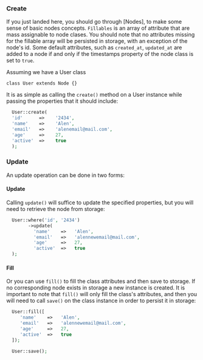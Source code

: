 ### Create

If you just landed here, you should go through [Nodes], to make some sense of basic nodes concepts.
`Fillables` is an array of attribute that are mass assignable to node clases. You should note that no attributes missing for the fillable array will be persisted in storage, with an exception of the node's id. Some default attributes, such as `created_at`, `updated_at` are added to a node if and only if the timestamps property of the node class is set to `true`.

Assuming we have a User class

`class User extends Node {}`

It is as simple as calling the `create()` method on a User instance while passing the properties that it should include:
``` php
  User::create(
  'id'      =>    '2434',
  'name'    =>    'Alen',
  'email'   =>    'alenemail@mail.com',
  'age'     =>    27,
  'active'  =>    true
  );
```

### Update
An update operation can be done in two forms:

#### Update
Calling `update()` will suffice to update the specified properties, but you will need to retrieve the node from storage:
``` php
  User::where('id', '2434')
        ->update(
          'name'    =>   'Alen',
          'email'   =>   'alennewemail@mail.com',
          'age'     =>   27,
          'active'  =>   true
  );
```

#### Fill
Or you can use `fill()` to fill the class attributes and then save to storage. If no corresponding node exists in storage a new instance is created. It is important to note that `fill()` will only fill the class's attributes, and then you will need to call `save()` on the class instance in order to persist it in storage:
``` php
  User::fill([
     'name'    =>   'Alen',
     'email'   =>   'alennewemail@mail.com',
     'age'     =>   27,
     'active'  =>   true
  ]);

  User::save();
```

